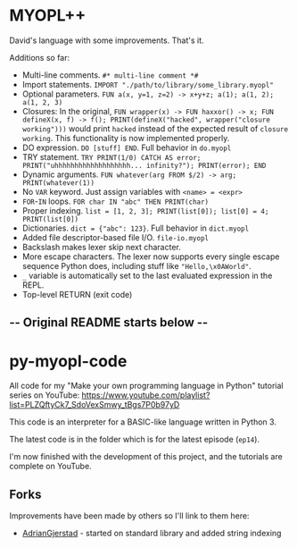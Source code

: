 # MYOPL++
David's language with some improvements.
That's it.

Additions so far:
 - Multi-line comments. `#* multi-line comment *#`
 - Import statements. `IMPORT "./path/to/library/some_library.myopl"`
 - Optional parameters. `FUN a(x, y=1, z=2) -> x+y+z; a(1); a(1, 2); a(1, 2, 3)`
 - Closures: In the original, `FUN wrapper(x) -> FUN haxxor() -> x; FUN defineX(x, f) -> f(); PRINT(defineX("hacked", wrapper("closure working")))` would print `hacked` instead of the expected result of `closure working`. This functionality is now implemented properly.
 - DO expression. `DO [stuff] END`. Full behavior in `do.myopl`
 - TRY statement. `TRY PRINT(1/0) CATCH AS error; PRINT("uhhhhhhhhhhhhhhhhhhh... infinity?"); PRINT(error); END`
 - Dynamic arguments. `FUN whatever(arg FROM $/2) -> arg; PRINT(whatever(1))`
 - No `VAR` keyword. Just assign variables with `<name> = <expr>`
 - `FOR`-`IN` loops. `FOR char IN "abc" THEN PRINT(char)`
 - Proper indexing. `list = [1, 2, 3]; PRINT(list[0]); list[0] = 4; PRINT(list[0])`
 - Dictionaries. `dict = {"abc": 123}`. Full behavior in `dict.myopl`
 - Added file descriptor-based file I/O. `file-io.myopl`
 - Backslash makes lexer skip next character.
 - More escape characters. The lexer now supports every single escape sequence Python does, including stuff like `"Hello,\x0AWorld"`.
 - `_` variable is automatically set to the last evaluated expression in the REPL.
 - Top-level RETURN (exit code)

## -- Original README starts below --

# py-myopl-code

All code for my "Make your own programming language in Python" tutorial series on YouTube: https://www.youtube.com/playlist?list=PLZQftyCk7_SdoVexSmwy_tBgs7P0b97yD

This code is an interpreter for a BASIC-like language written in Python 3.

The latest code is in the folder which is for the latest episode (`ep14`).

I'm now finished with the development of this project, and the tutorials are complete on YouTube.

## Forks

Improvements have been made by others so I'll link to them here:

 - [AdrianGjerstad](https://github.com/AdrianGjerstad/py-myopl-code) - started on standard library and added string indexing
